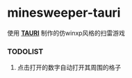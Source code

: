 # minesweeper-tauri

使用 **[TAURI](https://tauri.app/)** 制作的仿winxp风格的扫雷游戏

### TODOLIST

1. 点击打开的数字自动打开其周围的格子
